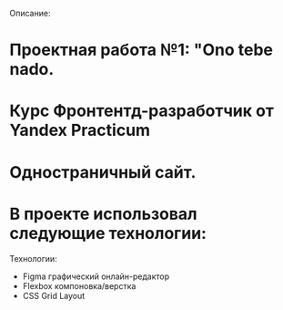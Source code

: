 Описание:
# Проектная работа №1: "Ono tebe nado. 
# Курс Фронтентд-разработчик от Yandex Practicum
# Одностраничный сайт. 

# В проекте использовал следующие технологии:
Технологии:
* Figma графический онлайн-редактор
* Flexbox компоновка/верстка
* CSS Grid Layout
  

